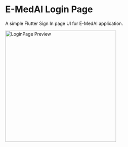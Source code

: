 # E-MedAI Login Page

A simple Flutter Sign In page UI for E-MedAI application.

<img src="https://github.com/dipsankadariya/Login-UI/assets/139572157/5380c9cc-8687-4f14-906a-5ef687eb2735" alt="LoginPage Preview" width="350"/>

